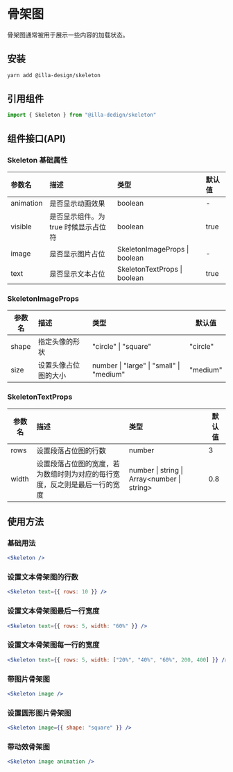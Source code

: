 # 骨架图

骨架图通常被用于展示一些内容的加载状态。

## 安装

```bash
yarn add @illa-design/skeleton
```

## 引用组件

```jsx
import { Skeleton } from "@illa-dedign/skeleton"
```

## 组件接口(API)

### Skeleton 基础属性

| 参数名    | 描述                                 | 类型                          | 默认值 |
| :-------- | :----------------------------------- | :---------------------------- | :----- |
| animation | 是否显示动画效果                     | boolean                       | -      |
| visible   | 是否显示组件。为 true 时候显示占位符 | boolean                       | true   |
| image     | 是否显示图片占位                     | SkeletonImageProps \| boolean | -      |
| text      | 是否显示文本占位                     | SkeletonTextProps \| boolean  | true   |

### SkeletonImageProps 

| 参数名 | 描述                 | 类型                                     | 默认值   |
| ------ | :------------------- | :--------------------------------------- | -------- |
| shape  | 指定头像的形状       | "circle" \| "square"                     | "circle" |
| size   | 设置头像占位图的大小 | number \| "large" \| "small" \| "medium" | "medium" |

### SkeletonTextProps

| 参数名 | 描述                                                         | 类型                                        | 默认值 |
| ------ | :----------------------------------------------------------- | :------------------------------------------ | ------ |
| rows   | 设置段落占位图的行数                                         | number                                      | 3      |
| width  | 设置段落占位图的宽度，若为数组时则为对应的每行宽度，反之则是最后一行的宽度 | number \| string \| Array<number \| string> | 0.8    |

## 使用方法

### 基础用法

```jsx
<Skeleton />
```

### 设置文本骨架图的行数

```jsx
<Skeleton text={{ rows: 10 }} />
```

### 设置文本骨架图最后一行宽度

```jsx
<Skeleton text={{ rows: 5, width: "60%" }} />
```

### 设置文本骨架图每一行的宽度

```jsx
<Skeleton text={{ rows: 5, width: ["20%", "40%", "60%", 200, 400] }} />
```

### 带图片骨架图

```jsx
<Skeleton image />
```

### 设置圆形图片骨架图

```jsx
<Skeleton image={{ shape: "square" }} />
```

### 带动效骨架图

```jsx
<Skeleton image animation />
```

